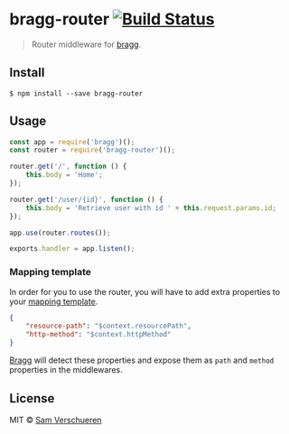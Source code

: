 # bragg-router [![Build Status](https://travis-ci.org/SamVerschueren/bragg-router.svg?branch=master)](https://travis-ci.org/SamVerschueren/bragg-router)

> Router middleware for [bragg](https://github.com/SamVerschueren/bragg).


## Install

```
$ npm install --save bragg-router
```


## Usage

```js
const app = require('bragg')();
const router = require('bragg-router')();

router.get('/', function () {
    this.body = 'Home';
});

router.get('/user/{id}', function () {
    this.body = 'Retrieve user with id ' + this.request.params.id;
});

app.use(router.routes());

exports.handler = app.listen();
```

### Mapping template

In order for you to use the router, you will have to add extra properties to your [mapping template](https://github.com/SamVerschueren/bragg#mapping-template).

```json
{
    "resource-path": "$context.resourcePath",
    "http-method": "$context.httpMethod"
}
```

[Bragg](https://github.com/SamVerschueren/bragg) will detect these properties and expose them as `path` and `method` properties in the middlewares.


## License

MIT © [Sam Verschueren](https://github.com/SamVerschueren)
